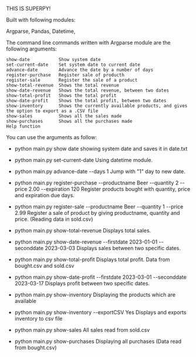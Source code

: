 THIS IS SUPERPY!

Built with following modules:

Argparse, Pandas, Datetime, 

The command line commands written with Argparse module are the following arguments:
    
    show-date           Show system date
    set-current-date    Set system date to current date
    advance-date        Advance the date by a number of days
    register-purchase   Register sale of producth
    register-sale       Register the sale of a product
    show-total-revenue  Shows the total revenue
    show-date-revenue   Shows the total revenue, between two dates
    show-total-profit   Shows the total profit
    show-date-profit    Shows the total profit, between two dates
    show-inventory      Shows the currently available products, and gives the option to export as a .CSV file
    show-sales          Shows all the sales made
    show-purchases      Shows all the purchases made
    Help function

You can use the arguments as follow:

- python main.py show date  showing system date and saves it in date.txt

- python main.py set-current-date 
Using datetime module.

- python main.py advance-date --days 1
Jump with "1" day to new date.

- python main.py register-purchase --productname Beer --quantity 2 --price 2.00 --expiration 120
Register products bought with quantity, price and expiration due days.

- python main.py register-sale --productname Beer --quantity 1 --price 2.99
Register a sale of product by giving productname, quantity and price. (Reading data in sold.csv)

- python main.py show-total-revenue
Displays total sales.

- python main.py show-date-revenue --firstdate 2023-01-01 --seconddate 2023-03-03
Displays sales between two specific dates.

- python main.py show-total-profit
Displays total profit. Data from bought.csv and sold.csv

- python main.py show-date-profit --firstdate 2023-03-01 --seconddate 2023-03-17
Displays profit between two specific dates. 

- python main.py show-inventory
Displaying the products which are available

- python main.py show-inventory --exportCSV Yes
Displays and exports inventory to csv file

- python main.py show-sales
All sales read from sold.csv

- python main.py show-purchases
Displaying all purchases (Data read from bought.csv)




